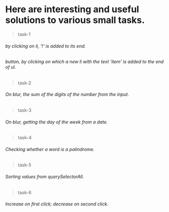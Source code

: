 # Here are interesting and useful solutions to various small tasks.

> task-1
###### by clicking on li, '!' is added to its end.
###### button, by clicking on which a new li with the text 'item' is added to the end of ul.

> task-2
###### On blur, the sum of the digits of the number from the input.

> task-3
###### On blur, getting the day of the week from a date.

> task-4
###### Checking whether a word is a palindrome.

> task-5
###### Sorting values from querySelectorAll.

> task-6
###### Increase on first click; decrease on second click.